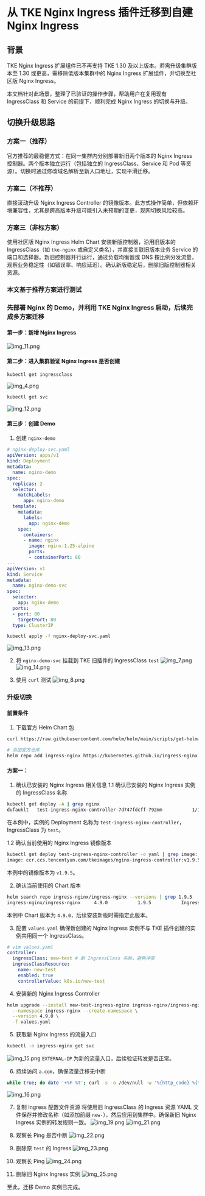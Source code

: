 # 从 TKE Nginx Ingress 插件迁移到自建 Nginx Ingress

## 背景
TKE Nginx Ingress 扩展组件已不再支持 TKE 1.30 及以上版本。若需升级集群版本至 1.30 或更高，需移除低版本集群中的 Nginx Ingress 扩展组件，并切换至社区版 Nginx Ingress。

本文档针对此场景，整理了已验证的操作步骤，帮助用户在复用现有 IngressClass 和 Service 的前提下，顺利完成 Nginx Ingress 的切换与升级。

## 切换升级思路

### 方案一（推荐）
官方推荐的最稳健方式：在同一集群内分别部署新旧两个版本的 Nginx Ingress 控制器。两个版本独立运行（包括独立的 IngressClass、Service 和 Pod 等资源）。切换时通过修改域名解析至新入口地址，实现平滑迁移。

### 方案二（不推荐）
直接滚动升级 Nginx Ingress Controller 的镜像版本。此方式操作简单，但依赖环境兼容性，尤其是跨高版本升级可能引入未预期的变更，现网切换风险较高。

### 方案三（非标方案）
使用社区版 Nginx Ingress Helm Chart 安装新版控制器，沿用旧版本的 IngressClass（如 `tke-nginx` 或自定义类名），并直接关联旧版本业务 Service 的端口和选择器。新旧控制器并行运行，通过负载均衡器或 DNS 按比例分发流量，观察业务稳定性（如错误率、响应延迟）。确认新版稳定后，删除旧版控制器相关资源。

### 本文基于推荐方案进行测试

### 先部署 Nginx 的 Demo，并利用 TKE Nginx Ingress 启动，后续完成多方案迁移

#### 第一步：新增 Nginx Ingress
![img_11.png](img_11.png)

#### 第二步：进入集群验证 Nginx Ingress 是否创建
```bash
kubectl get ingressclass
```
![img_4.png](img_4.png)

```bash
kubectl get svc
```
![img_12.png](img_12.png)

#### 第三步：创建 Demo

1. 创建 `nginx-demo`
```yaml
# nginx-deploy-svc.yaml
apiVersion: apps/v1
kind: Deployment
metadata:
  name: nginx-demo
spec:
  replicas: 2
  selector:
    matchLabels:
      app: nginx-demo
  template:
    metadata:
      labels:
        app: nginx-demo
    spec:
      containers:
      - name: nginx
        image: nginx:1.25-alpine
        ports:
        - containerPort: 80
---
apiVersion: v1
kind: Service
metadata:
  name: nginx-demo-svc
spec:
  selector:
    app: nginx-demo
  ports:
  - port: 80
    targetPort: 80
  type: ClusterIP
```

```bash
kubectl apply -f nginx-deploy-svc.yaml
```
![img_13.png](img_13.png)

2. 将 `nginx-demo-svc` 挂载到 TKE 旧插件的 IngressClass `test`
![img_7.png](img_7.png)
![img_14.png](img_14.png)

3. 使用 `curl` 测试
![img_8.png](img_8.png)

### 升级切换

#### 前置条件
1. 下载官方 Helm Chart 包
```bash
curl https://raw.githubusercontent.com/helm/helm/main/scripts/get-helm-3 | bash
```

```bash
# 添加官方仓库
helm repo add ingress-nginx https://kubernetes.github.io/ingress-nginx
```

#### 方案一：
1. 确认已安装的 Nginx Ingress 相关信息
   1.1 确认已安装的 Nginx Ingress 实例的 IngressClass 名称
```bash
kubectl get deploy -A | grep nginx
dufauklt   test-ingress-nginx-controller-7d747fdcff-792mm           1/1     Running   0               82m
```
在本例中，实例的 Deployment 名称为 `test-ingress-nginx-controller`，IngressClass 为 `test`。

   1.2 确认当前使用的 Nginx Ingress 镜像版本
```bash
kubectl get deploy test-ingress-nginx-controller -o yaml | grep image:
image: ccr.ccs.tencentyun.com/tkeimages/nginx-ingress-controller:v1.9.5
```
本例中的镜像版本为 `v1.9.5`。

2. 确认当前使用的 Chart 版本
```bash
helm search repo ingress-nginx/ingress-nginx --versions | grep 1.9.5
ingress-nginx/ingress-nginx     4.9.0           1.9.5           Ingress controller for Kubernetes using NGINX a...
```
本例中 Chart 版本为 `4.9.0`，后续安装新版时需指定此版本。

3. 配置 `values.yaml`
确保新创建的 Nginx Ingress 实例不与 TKE 插件创建的实例共用同一个 IngressClass。
```yaml
# vim values.yaml
controller:
  ingressClass: new-test # 新 IngressClass 名称，避免冲突
  ingressClassResource:
    name: new-test
    enabled: true
    controllerValue: k8s.io/new-test
```

4. 安装新的 Nginx Ingress Controller
```bash
helm upgrade --install new-test-ingress-nginx ingress-nginx/ingress-nginx \
  --namespace ingress-nginx --create-namespace \
  --version 4.9.0 \
  -f values.yaml
```

5. 获取新 Nginx Ingress 的流量入口
```bash
kubectl -n ingress-nginx get svc
```
![img_15.png](img_15.png)
`EXTERNAL-IP` 为新的流量入口，后续验证转发是否正常。

6. 持续访问 `a.com`，确保流量迁移无中断
```bash
while true; do date '+%F %T'; curl -s -o /dev/null -w '%{http_code} %{time_total}\n' a.com; sleep 1; done
```
![img_16.png](img_16.png)

7. 复制 Ingress 配置文件资源
将使用旧 IngressClass 的 Ingress 资源 YAML 文件保存并修改名称（如添加前缀 `new-`），然后应用到集群中。确保新旧 Nginx Ingress 实例的转发规则一致。
![img_19.png](img_19.png)
![img_21.png](img_21.png)

8. 观察长 Ping 是否中断
![img_22.png](img_22.png)

9. 删除原 `test` 的 Ingress
![img_23.png](img_23.png)

10. 观察长 Ping
![img_24.png](img_24.png)

11. 删除旧 Nginx Ingress 实例
![img_25.png](img_25.png)

至此，迁移 Demo 实例已完成。